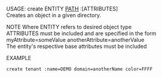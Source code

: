 USAGE:  create ENTITY [PATH](optional)  :[ATTRIBUTES]   
Creates an object in a given directory.   

NOTE
Where ENTITY refers to desired object type   
ATTRIBUTES must be included and are specified in the form   
myAttribute=someValue anotherAttribute=anotherValue   
The entity's respective base attributes must be included    

EXAMPLE   

    create tenant :name=DEMO domain=anotherName color=FFFF